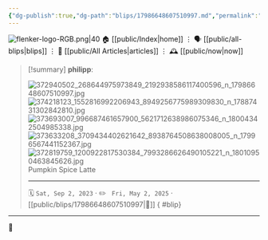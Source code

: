 ```yaml
---
{"dg-publish":true,"dg-path":"blips/17986648607510997.md","permalink":"/blips/17986648607510997/","title":"philipp on instagram @ 2023-09-02"}
---
```



<div class="transclusion internal-embed is-loaded"><div class="markdown-embed">




![flenker-logo-RGB.png|40](/img/user/attachments/flenker-logo-RGB.png)
🏠 [[public/Index\|home]]  ⋮ 🗣️ [[public/all-blips\|blips]] ⋮  📝 [[public/All Articles\|articles]]  ⋮ 🕰️ [[public/now\|now]]


</div></div>


> [!summary] **philipp**:
>
> ![372940502_268644975973849_2192938586117400596_n_17986648607510997.jpg](/img/user/attachments/372940502_268644975973849_2192938586117400596_n_17986648607510997.jpg)
> ![374218123_1552816992206943_8949256775989309830_n_17887431302842810.jpg](/img/user/attachments/374218123_1552816992206943_8949256775989309830_n_17887431302842810.jpg)
> ![373693007_996687461657900_5621712638986075346_n_18004342504985338.jpg](/img/user/attachments/373693007_996687461657900_5621712638986075346_n_18004342504985338.jpg)
> ![373633208_3709434402621642_8938764508638008005_n_17996567441152367.jpg](/img/user/attachments/373633208_3709434402621642_8938764508638008005_n_17996567441152367.jpg)
> ![372819759_1200922817530384_7993286626490105221_n_18010950463845626.jpg](/img/user/attachments/372819759_1200922817530384_7993286626490105221_n_18010950463845626.jpg)
> Pumpkin Spice Latte
> - - -
>
> 🗓️ <code>Sat, Sep 2, 2023</code>  · ✏️ <code> Fri, May 2, 2025</code>  · [[public/blips/17986648607510997\|🔗]]
{ #blip}


- - -

 👾
